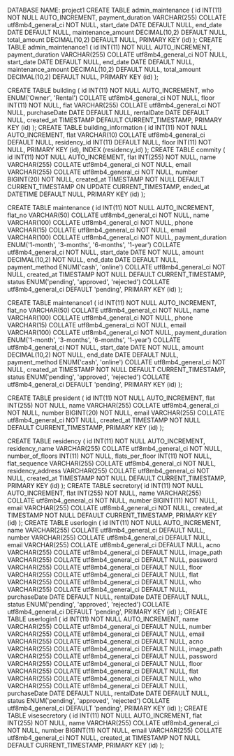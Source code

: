 DATABASE NAME: project1
CREATE TABLE admin_maintenance (
    id INT(11) NOT NULL AUTO_INCREMENT,
    payment_duration VARCHAR(255) COLLATE utf8mb4_general_ci NOT NULL,
    start_date DATE DEFAULT NULL,
    end_date DATE DEFAULT NULL,
    maintenance_amount DECIMAL(10,2) DEFAULT NULL,
    total_amount DECIMAL(10,2) DEFAULT NULL,
    PRIMARY KEY (id)
);
CREATE TABLE admin_maintenance1 (
    id INT(11) NOT NULL AUTO_INCREMENT,
    payment_duration VARCHAR(255) COLLATE utf8mb4_general_ci NOT NULL,
    start_date DATE DEFAULT NULL,
    end_date DATE DEFAULT NULL,
    maintenance_amount DECIMAL(10,2) DEFAULT NULL,
    total_amount DECIMAL(10,2) DEFAULT NULL,
    PRIMARY KEY (id)
);

CREATE TABLE building (
    id INT(11) NOT NULL AUTO_INCREMENT,
    who ENUM('Owner', 'Rental') COLLATE utf8mb4_general_ci NOT NULL,
    floor INT(11) NOT NULL,
    flat VARCHAR(255) COLLATE utf8mb4_general_ci NOT NULL,
    purchaseDate DATE DEFAULT NULL,
    rentalDate DATE DEFAULT NULL,
    created_at TIMESTAMP DEFAULT CURRENT_TIMESTAMP,
    PRIMARY KEY (id)
);
CREATE TABLE building_information (
    id INT(11) NOT NULL AUTO_INCREMENT,
    flat VARCHAR(10) COLLATE utf8mb4_general_ci DEFAULT NULL,
    residency_id INT(11) DEFAULT NULL,
    floor INT(11) NOT NULL,
    PRIMARY KEY (id),
    INDEX (residency_id)
);
CREATE TABLE commity (
    id INT(11) NOT NULL AUTO_INCREMENT,
    flat INT(255) NOT NULL,
    name VARCHAR(255) COLLATE utf8mb4_general_ci NOT NULL,
    email VARCHAR(255) COLLATE utf8mb4_general_ci NOT NULL,
    number BIGINT(20) NOT NULL,
    created_at TIMESTAMP NOT NULL DEFAULT CURRENT_TIMESTAMP ON UPDATE CURRENT_TIMESTAMP,
    ended_at DATETIME DEFAULT NULL,
    PRIMARY KEY (id)
);

CREATE TABLE maintenance (
    id INT(11) NOT NULL AUTO_INCREMENT,
    flat_no VARCHAR(50) COLLATE utf8mb4_general_ci NOT NULL,
    name VARCHAR(100) COLLATE utf8mb4_general_ci NOT NULL,
    phone VARCHAR(15) COLLATE utf8mb4_general_ci NOT NULL,
    email VARCHAR(100) COLLATE utf8mb4_general_ci NOT NULL,
    payment_duration ENUM('1-month', '3-months', '6-months', '1-year') COLLATE utf8mb4_general_ci NOT NULL,
    start_date DATE NOT NULL,
    amount DECIMAL(10,2) NOT NULL,
    end_date DATE DEFAULT NULL,
    payment_method ENUM('cash', 'online') COLLATE utf8mb4_general_ci NOT NULL,
    created_at TIMESTAMP NOT NULL DEFAULT CURRENT_TIMESTAMP,
    status ENUM('pending', 'approved', 'rejected') COLLATE utf8mb4_general_ci DEFAULT 'pending',
    PRIMARY KEY (id)
);

CREATE TABLE maintenance1 (
    id INT(11) NOT NULL AUTO_INCREMENT,
    flat_no VARCHAR(50) COLLATE utf8mb4_general_ci NOT NULL,
    name VARCHAR(100) COLLATE utf8mb4_general_ci NOT NULL,
    phone VARCHAR(15) COLLATE utf8mb4_general_ci NOT NULL,
    email VARCHAR(100) COLLATE utf8mb4_general_ci NOT NULL,
    payment_duration ENUM('1-month', '3-months', '6-months', '1-year') COLLATE utf8mb4_general_ci NOT NULL,
    start_date DATE NOT NULL,
    amount DECIMAL(10,2) NOT NULL,
    end_date DATE DEFAULT NULL,
    payment_method ENUM('cash', 'online') COLLATE utf8mb4_general_ci NOT NULL,
    created_at TIMESTAMP NOT NULL DEFAULT CURRENT_TIMESTAMP,
    status ENUM('pending', 'approved', 'rejected') COLLATE utf8mb4_general_ci DEFAULT 'pending',
    PRIMARY KEY (id)
);

CREATE TABLE president (
    id INT(11) NOT NULL AUTO_INCREMENT,
    flat INT(255) NOT NULL,
    name VARCHAR(255) COLLATE utf8mb4_general_ci NOT NULL,
    number BIGINT(20) NOT NULL,
    email VARCHAR(255) COLLATE utf8mb4_general_ci NOT NULL,
    created_at TIMESTAMP NOT NULL DEFAULT CURRENT_TIMESTAMP,
    PRIMARY KEY (id)
);

CREATE TABLE residency (
    id INT(11) NOT NULL AUTO_INCREMENT,
    residency_name VARCHAR(255) COLLATE utf8mb4_general_ci NOT NULL,
    number_of_floors INT(11) NOT NULL,
    flats_per_floor INT(11) NOT NULL,
    flat_sequence VARCHAR(255) COLLATE utf8mb4_general_ci NOT NULL,
    residency_address VARCHAR(255) COLLATE utf8mb4_general_ci NOT NULL,
    created_at TIMESTAMP NOT NULL DEFAULT CURRENT_TIMESTAMP,
    PRIMARY KEY (id)
);
CREATE TABLE secretory(
    id INT(11) NOT NULL AUTO_INCREMENT,
    flat INT(255) NOT NULL,
    name VARCHAR(255) COLLATE utf8mb4_general_ci NOT NULL,
    number BIGINT(11) NOT NULL,
    email VARCHAR(255) COLLATE utf8mb4_general_ci NOT NULL,
    created_at TIMESTAMP NOT NULL DEFAULT CURRENT_TIMESTAMP,
    PRIMARY KEY (id)
);
CREATE TABLE userlogin (
    id INT(11) NOT NULL AUTO_INCREMENT,
    name VARCHAR(255) COLLATE utf8mb4_general_ci DEFAULT NULL,
    number VARCHAR(255) COLLATE utf8mb4_general_ci DEFAULT NULL,
    email VARCHAR(255) COLLATE utf8mb4_general_ci DEFAULT NULL,
    acno VARCHAR(255) COLLATE utf8mb4_general_ci DEFAULT NULL,
    image_path VARCHAR(255) COLLATE utf8mb4_general_ci DEFAULT NULL,
    password VARCHAR(255) COLLATE utf8mb4_general_ci DEFAULT NULL,
    floor VARCHAR(255) COLLATE utf8mb4_general_ci DEFAULT NULL,
    flat VARCHAR(255) COLLATE utf8mb4_general_ci DEFAULT NULL,
    who VARCHAR(255) COLLATE utf8mb4_general_ci DEFAULT NULL,
    purchaseDate DATE DEFAULT NULL,
    rentalDate DATE DEFAULT NULL,
    status ENUM('pending', 'approved', 'rejected') COLLATE utf8mb4_general_ci DEFAULT 'pending',
    PRIMARY KEY (id)
);
CREATE TABLE userlogin1 (
    id INT(11) NOT NULL AUTO_INCREMENT,
    name VARCHAR(255) COLLATE utf8mb4_general_ci DEFAULT NULL,
    number VARCHAR(255) COLLATE utf8mb4_general_ci DEFAULT NULL,
    email VARCHAR(255) COLLATE utf8mb4_general_ci DEFAULT NULL,
    acno VARCHAR(255) COLLATE utf8mb4_general_ci DEFAULT NULL,
    image_path VARCHAR(255) COLLATE utf8mb4_general_ci DEFAULT NULL,
    password VARCHAR(255) COLLATE utf8mb4_general_ci DEFAULT NULL,
    floor VARCHAR(255) COLLATE utf8mb4_general_ci DEFAULT NULL,
    flat VARCHAR(255) COLLATE utf8mb4_general_ci DEFAULT NULL,
    who VARCHAR(255) COLLATE utf8mb4_general_ci DEFAULT NULL,
    purchaseDate DATE DEFAULT NULL,
    rentalDate DATE DEFAULT NULL,
    status ENUM('pending', 'approved', 'rejected') COLLATE utf8mb4_general_ci DEFAULT 'pending',
    PRIMARY KEY (id)
);
CREATE TABLE visesecretory (
    id INT(11) NOT NULL AUTO_INCREMENT,
    flat INT(255) NOT NULL,
    name VARCHAR(255) COLLATE utf8mb4_general_ci NOT NULL,
    number BIGINT(11) NOT NULL,
    email VARCHAR(255) COLLATE utf8mb4_general_ci NOT NULL,
    created_at TIMESTAMP NOT NULL DEFAULT CURRENT_TIMESTAMP,
    PRIMARY KEY (id)
);








